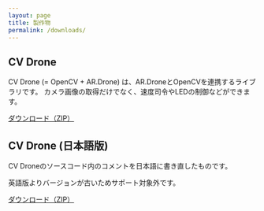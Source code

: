 ```yaml
---
layout: page
title: 製作物
permalink: /downloads/
---
```


## CV Drone

CV Drone (= OpenCV + AR.Drone) は、AR.DroneとOpenCVを連携するライブラリです。
カメラ画像の取得だけでなく、速度司令やLEDの制御などができます。

[ダウンロード（ZIP）](https://github.com/puku0x/cvdrone/archive/master.zip)

## CV Drone (日本語版)

CV Droneのソースコード内のコメントを日本語に書き直したものです。

英語版よりバージョンが古いためサポート対象外です。

[ダウンロード（ZIP）](https://github.com/puku0x/puku0x.github.io/tree/master/files/cvdrone_ja.zip)
